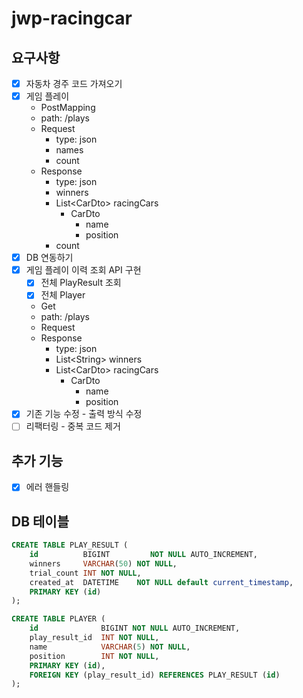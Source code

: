 # jwp-racingcar

## 요구사항
- [x] 자동차 경주 코드 가져오기
- [x] 게임 플레이
  - PostMapping
  - path: /plays
  - Request
    - type: json
    - names
    - count
  - Response
    - type: json
    - winners
    - List\<CarDto> racingCars
      - CarDto
        - name
        - position
    - count
- [x] DB 연동하기
- [x] 게임 플레이 이력 조회 API 구현 
  - [x] 전체 PlayResult 조회
  - [x] 전체 Player 
  - Get
  - path: /plays
  - Request
  - Response
    - type: json
    - List\<String> winners
    - List\<CarDto> racingCars
      - CarDto
        - name
        - position
- [x] 기존 기능 수정 - 출력 방식 수정
- [ ] 리팩터링 - 중복 코드 제거

## 추가 기능

- [x] 에러 핸들링

## DB 테이블

```sql
CREATE TABLE PLAY_RESULT (
    id          BIGINT         NOT NULL AUTO_INCREMENT,
    winners     VARCHAR(50) NOT NULL,
    trial_count INT NOT NULL,
    created_at  DATETIME    NOT NULL default current_timestamp,
    PRIMARY KEY (id)
);

CREATE TABLE PLAYER (
    id              BIGINT NOT NULL AUTO_INCREMENT,
    play_result_id  INT NOT NULL,
    name            VARCHAR(5) NOT NULL,
    position        INT NOT NULL,
    PRIMARY KEY (id),
    FOREIGN KEY (play_result_id) REFERENCES PLAY_RESULT (id)
);
```